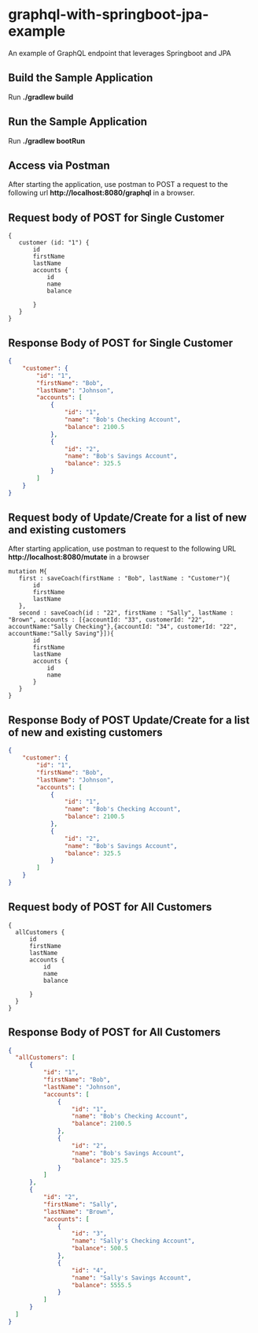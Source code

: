 # graphql-with-springboot-jpa-example
An example of GraphQL endpoint that leverages Springboot and JPA

## Build the Sample Application
Run **./gradlew build**

## Run the Sample Application
Run **./gradlew bootRun**


## Access via Postman
After starting the application, use postman to POST a request to the following url
**http://localhost:8080/graphql** in a browser.

## Request body of POST for Single Customer
 ```
 {
 	customer (id: "1") {
 		id
 		firstName
 		lastName
 		accounts {
 			id
 			name
 			balance

 		}
 	}
 }
```

 ## Response Body of POST for Single Customer
 ```json
 {
     "customer": {
         "id": "1",
         "firstName": "Bob",
         "lastName": "Johnson",
         "accounts": [
             {
                 "id": "1",
                 "name": "Bob's Checking Account",
                 "balance": 2100.5
             },
             {
                 "id": "2",
                 "name": "Bob's Savings Account",
                 "balance": 325.5
             }
         ]
     }
 }
 ```




## Request body of Update/Create for a list of new and existing customers
After starting application, use postman to request to the following URL
**http://localhost:8080/mutate** in a browser
 ```
 mutation M{
    first : saveCoach(firstName : "Bob", lastName : "Customer"){
        id
        firstName
        lastName
    },
    second : saveCoach(id : "22", firstName : "Sally", lastName : "Brown", accounts : [{accountId: "33", customerId: "22", accountName:"Sally Checking"},{accountId: "34", customerId: "22", accountName:"Sally Saving"}]){
        id
        firstName
        lastName
        accounts {
            id
            name
        }
    }
 }

 ```
## Response Body of POST  Update/Create for a list of new and existing customers
 ```json
 {
     "customer": {
         "id": "1",
         "firstName": "Bob",
         "lastName": "Johnson",
         "accounts": [
             {
                 "id": "1",
                 "name": "Bob's Checking Account",
                 "balance": 2100.5
             },
             {
                 "id": "2",
                 "name": "Bob's Savings Account",
                 "balance": 325.5
             }
         ]
     }
 }
 ```

 ## Request body of POST for All Customers
  ```
  {
  	allCustomers {
  		id
  		firstName
  		lastName
  		accounts {
  			id
  			name
  			balance

  		}
  	}
  }
  ```

  ## Response Body of POST for All Customers
  ```json
{
    "allCustomers": [
        {
            "id": "1",
            "firstName": "Bob",
            "lastName": "Johnson",
            "accounts": [
                {
                    "id": "1",
                    "name": "Bob's Checking Account",
                    "balance": 2100.5
                },
                {
                    "id": "2",
                    "name": "Bob's Savings Account",
                    "balance": 325.5
                }
            ]
        },
        {
            "id": "2",
            "firstName": "Sally",
            "lastName": "Brown",
            "accounts": [
                {
                    "id": "3",
                    "name": "Sally's Checking Account",
                    "balance": 500.5
                },
                {
                    "id": "4",
                    "name": "Sally's Savings Account",
                    "balance": 5555.5
                }
            ]
        }
    ]
}
```